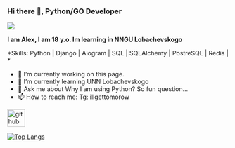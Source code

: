 ### Hi there 👋, Python/GO Developer
![](https://avatars.dzeninfra.ru/get-zen_doc/5226294/pub_6355092cbed38035ad9206e8_635509dc7e229546def80102/scale_1200)

__I am Alex, I am 18 y.o. Im learning in NNGU Lobachevskogo__

*Skills: Python | Django | Aiogram | SQL | SQLAlchemy | PostreSQL | Redis | *

- 🔭 I’m currently working on this page. 
- 🌱 I’m currently learning UNN Lobachevskogo 
- 💬 Ask me about Why I am using Python? So fun question... 
- 📫 How to reach me: Tg: illgettomorow 


[<img src='https://cdn.jsdelivr.net/npm/simple-icons@3.0.1/icons/github.svg' alt='github' height='40'>](https://github.com/Dlzxn)  

[![Top Langs](https://github-readme-stats.vercel.app/api/top-langs/?username=Dlzxn)](https://github.com/anuraghazra/github-readme-stats)

